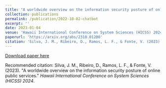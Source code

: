 ```yaml
---
title: "A worldwide overview on the information security posture of online public services"
collection: publications
permalink: /publication/2022-10-02-chatbot
excerpt: ''
date: 2023-01-04
venue: 'Hawaii International Conference on System Sciences (HICSS) 2024'
paperurl: 'https://arxiv.org/abs/2310.01200'
citation: 'Silva, J. M., Ribeiro, D., Ramos, L. F., & Fonte, V. (2023). "A worldwide overview on the information security posture of online public services." <i>Hawaii International Conference on System Sciences (HICSS) 2024</i>.'
---
```


[Download paper here](https://arxiv.org/abs/2310.01200)

Recommended citation: Silva, J. M., Ribeiro, D., Ramos, L. F., & Fonte, V. (2023). "A worldwide overview on the information security posture of online public services." <i>Hawaii International Conference on System Sciences (HICSS) 2024</i>.